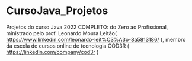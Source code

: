 # CursoJava_Projetos
Projetos do curso Java 2022 COMPLETO: do Zero ao Profissional, ministrado pelo prof. Leonardo Moura Leitão( https://www.linkedin.com/leonardo-leit%C3%A3o-8a5813186/ ), membro da escola de cursos online de tecnologia COD3R ( https://linkedin.com/company/cod3r ) 
